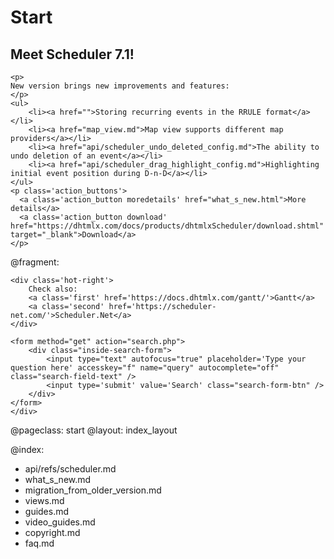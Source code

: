 Start
=====

<div class="newsblock">
    <h2>Meet Scheduler 7.1!</h2>
    
    <p>
    New version brings new improvements and features:
    </p>
    <ul>
        <li><a href="">Storing recurring events in the RRULE format</a></li>
        <li><a href="map_view.md">Map view supports different map providers</a></li>
        <li><a href="api/scheduler_undo_deleted_config.md">The ability to undo deletion of an event</a></li>
        <li><a href="api/scheduler_drag_highlight_config.md">Highlighting initial event position during D-n-D</a></li>
    </ul>
    <p class='action_buttons'>
      <a class='action_button moredetails' href="what_s_new.html">More details</a>
      <a class='action_button download' href="https://dhtmlx.com/docs/products/dhtmlxScheduler/download.shtml" target="_blank">Download</a>
    </p>
</div>

<div class='hands'></div>
<div class='tablet'></div>

@fragment: <div class='hot-news'>
	<div class='inside-hot'>
    
    <div class='hot-right'>
    	Check also:
    	<a class='first' href='https://docs.dhtmlx.com/gantt/'>Gantt</a>
    	<a class='second' href='https://scheduler-net.com/'>Scheduler.Net</a>
	</div>
    
    <form method="get" action="search.php">
        <div class="inside-search-form">
            <input type="text" autofocus="true" placeholder='Type your question here' accesskey="f" name="query" autocomplete="off" class="search-field-text" />
            <input type='submit' value='Search' class="search-form-btn" />
        </div>
    </form>
    </div>
</div>



@pageclass: start
@layout: index_layout

@index:
- api/refs/scheduler.md
- what_s_new.md
- migration_from_older_version.md
- views.md
- guides.md
- video_guides.md
- copyright.md
- faq.md

